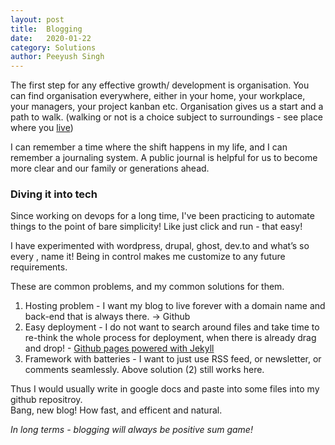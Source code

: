 ```yaml
---
layout: post
title:	Blogging
date:	2020-01-22
category: Solutions
author:	Peeyush Singh
---
```


The first step for any effective growth/ development is organisation. You can find organisation everywhere, either in your home, your workplace, your managers, your project kanban etc. Organisation gives us a start and a path to walk. (walking or not is a choice subject to surroundings - see place where you [live](#))

I can remember a time where the shift happens in my life, and I can remember a journaling system. A public journal is helpful for us to become more clear and our family or generations ahead. 

### Diving it into tech 

Since working on devops for a long time, I've been practicing to automate things to the point of bare simplicity! Like just click and run - that easy! 

I have experimented with wordpress, drupal, ghost, dev.to and what’s so every , name it! Being in control makes me customize to any future requirements. 

These are common problems, and my common solutions for them.

1. Hosting problem - I want my blog to live forever with a domain name and back-end that is always there. -> Github
2. Easy deployment - I do not want to search around files and take time to re-think the whole process for deployment, when there is already drag and drop! - [Github pages powered with Jekyll](https://docs.github.com/en/github/working-with-github-pages/setting-up-a-github-pages-site-with-jekyll)
3. Framework with batteries - I want to just use RSS feed, or newsletter, or comments seamlessly. Above solution (2) still works here.

Thus I would usually write in google docs and paste into some files into my github repositroy. <br>
Bang, new blog! How fast, and efficent and natural.

*In long terms - blogging will always be positive sum game!*